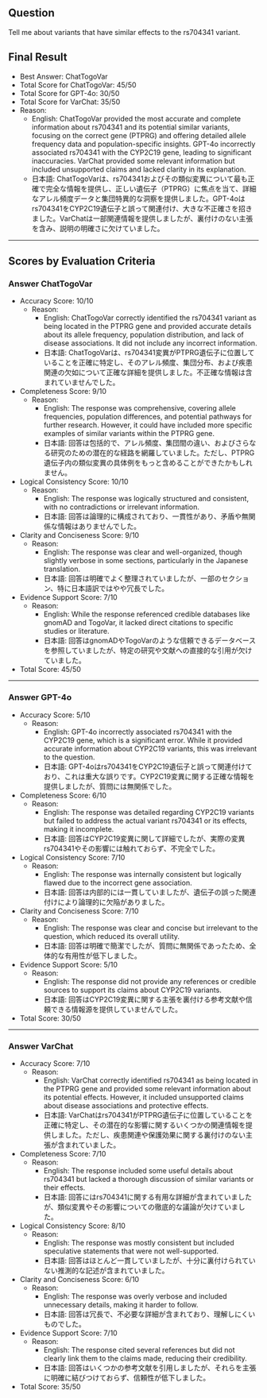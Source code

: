 ## Question

Tell me about variants that have similar effects to the rs704341 variant.

## Final Result

- Best Answer: ChatTogoVar
- Total Score for ChatTogoVar: 45/50
- Total Score for GPT-4o: 30/50
- Total Score for VarChat: 35/50
- Reason:
  - English: ChatTogoVar provided the most accurate and complete information about rs704341 and its potential similar variants, focusing on the correct gene (PTPRG) and offering detailed allele frequency data and population-specific insights. GPT-4o incorrectly associated rs704341 with the CYP2C19 gene, leading to significant inaccuracies. VarChat provided some relevant information but included unsupported claims and lacked clarity in its explanation.
  - 日本語: ChatTogoVarは、rs704341およびその類似変異について最も正確で完全な情報を提供し、正しい遺伝子（PTPRG）に焦点を当て、詳細なアレル頻度データと集団特異的な洞察を提供しました。GPT-4oはrs704341をCYP2C19遺伝子と誤って関連付け、大きな不正確さを招きました。VarChatは一部関連情報を提供しましたが、裏付けのない主張を含み、説明の明確さに欠けていました。

---

## Scores by Evaluation Criteria

### Answer ChatTogoVar
- Accuracy Score: 10/10
  - Reason: 
    - English: ChatTogoVar correctly identified the rs704341 variant as being located in the PTPRG gene and provided accurate details about its allele frequency, population distribution, and lack of disease associations. It did not include any incorrect information.
    - 日本語: ChatTogoVarは、rs704341変異がPTPRG遺伝子に位置していることを正確に特定し、そのアレル頻度、集団分布、および疾患関連の欠如について正確な詳細を提供しました。不正確な情報は含まれていませんでした。
- Completeness Score: 9/10
  - Reason: 
    - English: The response was comprehensive, covering allele frequencies, population differences, and potential pathways for further research. However, it could have included more specific examples of similar variants within the PTPRG gene.
    - 日本語: 回答は包括的で、アレル頻度、集団間の違い、およびさらなる研究のための潜在的な経路を網羅していました。ただし、PTPRG遺伝子内の類似変異の具体例をもっと含めることができたかもしれません。
- Logical Consistency Score: 10/10
  - Reason: 
    - English: The response was logically structured and consistent, with no contradictions or irrelevant information.
    - 日本語: 回答は論理的に構成されており、一貫性があり、矛盾や無関係な情報はありませんでした。
- Clarity and Conciseness Score: 9/10
  - Reason: 
    - English: The response was clear and well-organized, though slightly verbose in some sections, particularly in the Japanese translation.
    - 日本語: 回答は明確でよく整理されていましたが、一部のセクション、特に日本語訳ではやや冗長でした。
- Evidence Support Score: 7/10
  - Reason: 
    - English: While the response referenced credible databases like gnomAD and TogoVar, it lacked direct citations to specific studies or literature.
    - 日本語: 回答はgnomADやTogoVarのような信頼できるデータベースを参照していましたが、特定の研究や文献への直接的な引用が欠けていました。
- Total Score: 45/50

---

### Answer GPT-4o
- Accuracy Score: 5/10
  - Reason: 
    - English: GPT-4o incorrectly associated rs704341 with the CYP2C19 gene, which is a significant error. While it provided accurate information about CYP2C19 variants, this was irrelevant to the question.
    - 日本語: GPT-4oはrs704341をCYP2C19遺伝子と誤って関連付けており、これは重大な誤りです。CYP2C19変異に関する正確な情報を提供しましたが、質問には無関係でした。
- Completeness Score: 6/10
  - Reason: 
    - English: The response was detailed regarding CYP2C19 variants but failed to address the actual variant rs704341 or its effects, making it incomplete.
    - 日本語: 回答はCYP2C19変異に関して詳細でしたが、実際の変異rs704341やその影響には触れておらず、不完全でした。
- Logical Consistency Score: 7/10
  - Reason: 
    - English: The response was internally consistent but logically flawed due to the incorrect gene association.
    - 日本語: 回答は内部的には一貫していましたが、遺伝子の誤った関連付けにより論理的に欠陥がありました。
- Clarity and Conciseness Score: 7/10
  - Reason: 
    - English: The response was clear and concise but irrelevant to the question, which reduced its overall utility.
    - 日本語: 回答は明確で簡潔でしたが、質問に無関係であったため、全体的な有用性が低下しました。
- Evidence Support Score: 5/10
  - Reason: 
    - English: The response did not provide any references or credible sources to support its claims about CYP2C19 variants.
    - 日本語: 回答はCYP2C19変異に関する主張を裏付ける参考文献や信頼できる情報源を提供していませんでした。
- Total Score: 30/50

---

### Answer VarChat
- Accuracy Score: 7/10
  - Reason: 
    - English: VarChat correctly identified rs704341 as being located in the PTPRG gene and provided some relevant information about its potential effects. However, it included unsupported claims about disease associations and protective effects.
    - 日本語: VarChatはrs704341がPTPRG遺伝子に位置していることを正確に特定し、その潜在的な影響に関するいくつかの関連情報を提供しました。ただし、疾患関連や保護効果に関する裏付けのない主張が含まれていました。
- Completeness Score: 7/10
  - Reason: 
    - English: The response included some useful details about rs704341 but lacked a thorough discussion of similar variants or their effects.
    - 日本語: 回答にはrs704341に関する有用な詳細が含まれていましたが、類似変異やその影響についての徹底的な議論が欠けていました。
- Logical Consistency Score: 8/10
  - Reason: 
    - English: The response was mostly consistent but included speculative statements that were not well-supported.
    - 日本語: 回答はほとんど一貫していましたが、十分に裏付けられていない推測的な記述が含まれていました。
- Clarity and Conciseness Score: 6/10
  - Reason: 
    - English: The response was overly verbose and included unnecessary details, making it harder to follow.
    - 日本語: 回答は冗長で、不必要な詳細が含まれており、理解しにくいものでした。
- Evidence Support Score: 7/10
  - Reason: 
    - English: The response cited several references but did not clearly link them to the claims made, reducing their credibility.
    - 日本語: 回答はいくつかの参考文献を引用しましたが、それらを主張に明確に結びつけておらず、信頼性が低下しました。
- Total Score: 35/50